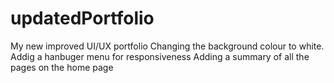 # updatedPortfolio
My new improved UI/UX portfolio
Changing the background colour to white.
Addig a hanbuger menu for responsiveness
Adding a summary of all the pages on the home page
